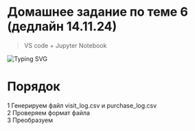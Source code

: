 # Домашнее задание по теме 6 (дедлайн 14.11.24)  
>VS code + Jupyter Notebook   


![Typing SVG](https://readme-typing-svg.herokuapp.com?color=%2336BCF7&lines=Computer+science+student)

# Порядок
1 Генерируем файл visit_log.csv и purchase_log.csv  
2 Проверяем формат файла  
3 Преобразуем  
